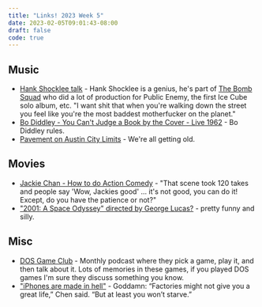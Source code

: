 ```yaml
---
title: "Links! 2023 Week 5"
date: 2023-02-05T09:01:43-08:00
draft: false
code: true
---
```


## Music

- [Hank Shocklee talk](https://www.youtube.com/watch?v=BqWpIHbNqx0) - Hank Shocklee is a genius, he's part of [The Bomb Squad](https://en.wikipedia.org/wiki/The_Bomb_Squad) who did a lot of production for Public Enemy, the first Ice Cube solo album, etc. "I want shit that when you're walking down the street you feel like you're the most baddest motherfucker on the planet."
- [Bo Diddley - You Can't Judge a Book by the Cover - Live 1962](https://www.youtube.com/watch?v=Bh3JjAgA_Os) - Bo Diddley rules.
- [Pavement on Austin City Limits](https://www.pbs.org/video/pavement-eceupd/) - We're all getting old. 

## Movies
- [Jackie Chan - How to do Action Comedy](https://www.youtube.com/watch?v=Z1PCtIaM_GQ) - "That scene took 120 takes and people say 'Wow, Jackies good' ... it's not good, you can do it! Except, do you have the patience or not?"
- ["2001: A Space Odyssey" directed by George Lucas?](https://www.youtube.com/watch?v=v_suy7gARps) - pretty funny and silly.

## Misc

- [DOS Game Club](https://www.dosgameclub.com) - Monthly podcast where they pick a game, play it, and then talk about it. Lots of memories in these games, if you played DOS games I'm sure they discuss something you know.
- ["iPhones are made in hell"](https://restofworld.org/2023/foxconn-iphone-factory-china/) - Goddamn: “Factories might not give you a great life,” Chen said. “But at least you won’t starve.”
